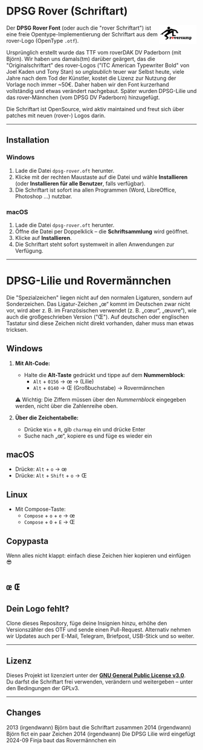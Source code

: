 # DPSG Rover (Schriftart)

<img align="right" width="100" src="https://raw.githubusercontent.com/weed-/dpsg-rover-font/refs/heads/main/dpsg-rover-schriftart.png">

Der **DPSG Rover Font** (oder auch die "rover Schriftart") ist eine freie Opentype-Implementierung der Schriftart aus dem rover-Logo (OpenType `.otf`). 

Ursprünglich erstellt wurde das TTF vom roverDAK DV Paderborn (mit Björn). Wir haben uns damals(tm) darüber geärgert, das die "Originalschriftart" des rover-Logos ("ITC American Typewriter Bold" von Joel Kaden und Tony Stan) so *unglaublich* teuer war Selbst heute, viele Jahre nach dem Tod der Künstler, kostet die Lizenz zur Nutzung der Vorlage noch immer ~50€. Daher haben wir den Font kurzerhand vollständig und etwas verändert nachgebaut. Später wurden DPSG-Lilie und das rover-Männchen (vom DPSG DV Paderborn) hinzugefügt.

Die Schriftart ist OpenSource, wird aktiv maintained und freut sich über patches mit neuen (rover-) Logos darin.

---

## Installation

### Windows
1. Lade die Datei `dpsg-rover.oft` herunter.
2. Klicke mit der rechten Maustaste auf die Datei und wähle **Installieren**  
   (oder **Installieren für alle Benutzer**, falls verfügbar).
3. Die Schriftart ist sofort ina allen Programmen (Word, LibreOffice, Photoshop ...) nutzbar.

### macOS
1. Lade die Datei `dpsg-rover.oft` herunter.
2. Öffne die Datei per Doppelklick – die **Schriftsammlung** wird geöffnet.
3. Klicke auf **Installieren**.
4. Die Schriftart steht sofort systemweit in allen Anwendungen zur Verfügung.

---

# DPSG-Lilie und Rovermännchen

Die "Spezialzeichen" liegen nicht auf den normalen Ligaturen, sondern auf Sonderzeichen. Das Ligatur-Zeichen „œ“ kommt im Deutschen zwar nicht vor, wird aber z. B. im Französischen verwendet (z. B. „cœur“, „œuvre“), wie auch die großgeschrieben Version ("Œ"). Auf deutschen oder englischen Tastatur sind diese Zeichen nicht direkt vorhanden, daher muss man etwas tricksen.


## Windows
1. **Mit Alt-Code:**
   - Halte die **Alt-Taste** gedrückt und tippe auf dem **Nummernblock**:
     - `Alt` + `0156` → œ → (Lilie)
     - `Alt` + `0140` → Œ (Großbuchstabe) → Rovermännchen

   ⚠️ Wichtig: Die Ziffern müssen über den *Nummernblock* eingegeben werden, nicht über die Zahlenreihe oben.

2. **Über die Zeichentabelle:**
   - Drücke `Win` + `R`, gib `charmap` ein und drücke Enter
   - Suche nach „œ“, kopiere es und füge es wieder ein


## macOS
- Drücke: `Alt` + `o` → œ  
- Drücke: `Alt` + `Shift` + `o` → Œ

## Linux
- Mit Compose-Taste:
  - `Compose` + `o` + `e` → œ  
  - `Compose` + `O` + `E` → Œ

## Copypasta
Wenn alles nicht klappt: einfach diese Zeichen hier kopieren und einfügen 😎
# `œ`  `Œ`

## Dein Logo fehlt?

Clone dieses Repository, füge deine Insignien hinzu, erhöhe den Versionszähler des OTF und sende einen Pull-Request. Alternativ nehmen wir Updates auch per E-Mail, Telegram, Briefpost, USB-Stick und so weiter.

---

## Lizenz

Dieses Projekt ist lizenziert unter der **[GNU General Public License v3.0](https://www.gnu.org/licenses/gpl-3.0.html)**.  
Du darfst die Schriftart frei verwenden, verändern und weitergeben – unter den Bedingungen der GPLv3.

---

## Changes
2013 (irgendwann) Björn baut die Schriftart zusammen
2014 (irgendwann) Björn fict ein paar Zeichen
2014 (irgendwann) Die DPSG Lilie wird eingefügt
2024-09 Finja baut das Rovermännchen ein

